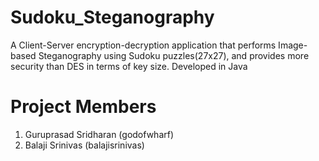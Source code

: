 # Sudoku_Steganography
A Client-Server encryption-decryption application that performs Image-based Steganography using Sudoku puzzles(27x27), and provides more security than DES in terms of key size. Developed in Java

# Project Members
1. Guruprasad Sridharan (godofwharf)
2. Balaji Srinivas (balajisrinivas)
